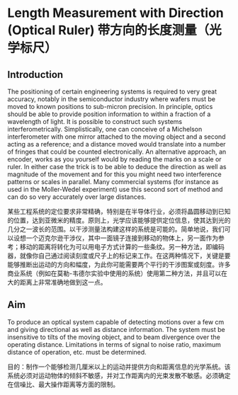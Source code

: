 # Length Measurement with Direction (Optical Ruler) 带方向的长度测量（光学标尺）

## Introduction

The positioning of certain engineering systems is required to very great accuracy, notably in the semiconductor industry where wafers must be moved to known positions to sub-micron precision. In principle, optics should be able to provide position information to within a fraction of a wavelength of light. It is possible to construct such systems interferometrically. Simplistically, one can conceive of a Michelson interferometer with one mirror attached to the moving object and a second acting as a reference; and a distance moved would translate into a number of fringes that could be counted electronically. An alternative approach, an encoder, works as you yourself would by reading the marks on a scale or ruler. In either case the trick is to be able to deduce the direction as well as magnitude of the movement and for this you might need two interference patterns or scales in parallel. Many commercial systems (for instance as used in the Moller-Wedel experiment) use this second sort of method and can do so very accurately over large distances. 

某些工程系统的定位要求非常精确，特别是在半导体行业，必须将晶圆移动到已知的位置，达到亚微米的精度。原则上，光学应该能够提供定位信息，使其达到光的几分之一波长的范围。以干涉测量法构建这样的系统是可能的。简单地说，我们可以设想一个迈克尔逊干涉仪，其中一面镜子连接到移动的物体上，另一面作为参考；移动的距离将转化为可以用电子方式计算的一些条纹。另一种方法，即编码器，就像你自己通过阅读刻度或尺子上的标记来工作。在这两种情况下，关键是要能够推断出运动的方向和幅度，为此你可能需要两个平行的干涉图案或刻度。许多商业系统（例如在莫勒-韦德尔实验中使用的系统）使用第二种方法，并且可以在大的距离上非常准确地做到这一点。

## Aim
To produce an optical system capable of detecting motions over a few cm and giving directional as well as distance information. The system must be insensitive to tilts of the moving object, and to beam divergence over the operating distance. Limitations in terms of signal to noise ratio, maximum distance of operation, etc. must be determined.

目的：制作一个能够检测几厘米以上的运动并提供方向和距离信息的光学系统。该系统必须对运动物体的倾斜不敏感，并对工作距离内的光束发散不敏感。必须确定在信噪比、最大操作距离等方面的限制。